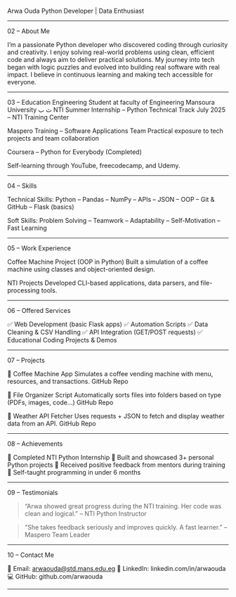 

Arwa Ouda
Python Developer | Data Enthusiast




---

02 – About Me

I’m a passionate Python developer who discovered coding through curiosity and creativity.
I enjoy solving real-world problems using clean, efficient code and always aim to deliver practical solutions.
My journey into tech began with logic puzzles and evolved into building real software with real impact.
I believe in continuous learning and making tech accessible for everyone.


---

03 – Education
Engineering Student at faculty of Engineering Mansoura University
ث
ب
NTI Summer Internship – Python Technical Track
July 2025 – NTI Training Center

Maspero Training – Software Applications Team
Practical exposure to tech projects and team collaboration

Coursera – Python for Everybody (Completed)

Self-learning through YouTube, freecodecamp, and Udemy.



---

04 – Skills

Technical Skills:
Python – Pandas – NumPy – APIs – JSON – OOP – Git & GitHub – Flask (basics)

Soft Skills:
Problem Solving – Teamwork – Adaptability – Self-Motivation – Fast Learning


---

05 – Work Experience

Coffee Machine Project (OOP in Python)
Built a simulation of a coffee machine using classes and object-oriented design.

NTI Projects
Developed CLI-based applications, data parsers, and file-processing tools.



---

06 – Offered Services

✅ Web Development (basic Flask apps)
✅ Automation Scripts
✅ Data Cleaning & CSV Handling
✅ API Integration (GET/POST requests)
✅ Educational Coding Projects & Demos


---

07 – Projects

🔹 Coffee Machine App
Simulates a coffee vending machine with menu, resources, and transactions.
GitHub Repo

🔹 File Organizer Script
Automatically sorts files into folders based on type (PDFs, images, code...)
GitHub Repo

🔹 Weather API Fetcher
Uses requests + JSON to fetch and display weather data from an API.
GitHub Repo


---

08 – Achievements

🏅 Completed NTI Python Internship
🏅 Built and showcased 3+ personal Python projects
🏅 Received positive feedback from mentors during training
🏅 Self-taught programming in under 6 months


---

09 – Testimonials

> “Arwa showed great progress during the NTI training. Her code was clean and logical.”
– NTI Python Instructor



> “She takes feedback seriously and improves quickly. A fast learner.”
– Maspero Team Leader




---

10 – Contact Me

📧 Email: arwaouda@std.mans.edu.eg
💼 LinkedIn: linkedin.com/in/arwaouda
💻 GitHub: github.com/arwaouda


---


